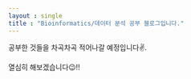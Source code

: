 ```yaml
---
layout : single
title : "Bioinformatics/데이터 분석 공부 블로그입니다."
---
```


공부한 것들을 차곡차곡 적어나갈 예정입니다✌.

열심히 해보겠습니다😉!!

